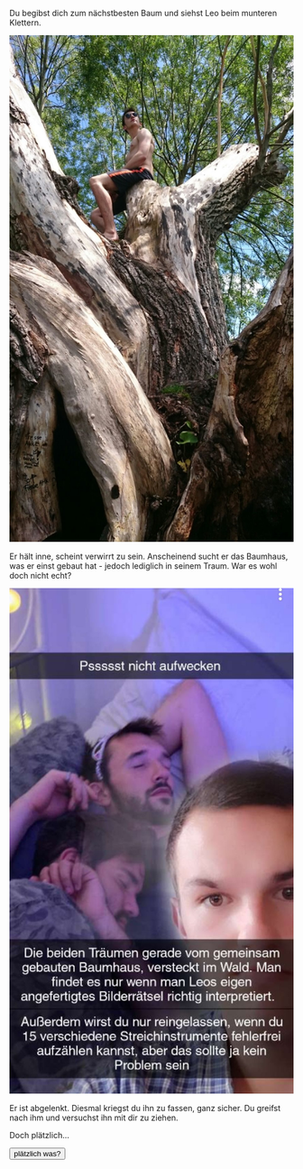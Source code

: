 Du begibst dich zum nächstbesten Baum und siehst Leo beim munteren Klettern.

<img src="img/baum.jpg">

Er hält inne, scheint verwirrt zu sein. Anscheinend sucht er das Baumhaus, was er einst gebaut hat - jedoch lediglich in seinem Traum. War es wohl doch nicht echt?

<img src="img/snap.jpg">

Er ist abgelenkt. Diesmal kriegst du ihn zu fassen, ganz sicher. 
Du greifst nach ihm und versuchst ihn mit dir zu ziehen.

Doch plätzlich...

<a href="/leonardkestel/boomerang">
<button>plätzlich was?</button>
</a>
